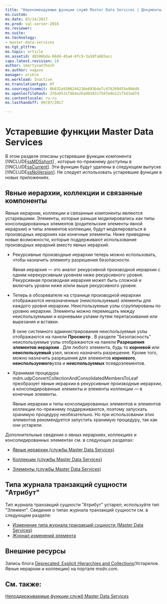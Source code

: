 ```yaml
---
title: "Нерекомендуемые функции служб Master Data Services | Документы Майкрософт"
ms.custom: 
ms.date: 03/14/2017
ms.prod: sql-server-2016
ms.reviewer: 
ms.suite: 
ms.technology:
- master-data-services
ms.tgt_pltfrm: 
ms.topic: article
ms.assetid: d8506bda-66dd-45a4-bfc9-3a10fa665acc
caps.latest.revision: 18
author: smartysanthosh
ms.author: nagavo
manager: erikre
ms.workload: Inactive
ms.translationtype: HT
ms.sourcegitcommit: 0b832a9306244210e693bde7c476269455e9b6d8
ms.openlocfilehash: 37ba9531f4b4a2ba9b5831f5d7e8e121f5d3ad7d
ms.contentlocale: ru-ru
ms.lasthandoff: 09/07/2017

---
```

# <a name="deprecated-master-data-services-features"></a>Устаревшие функции Master Data Services
  В этом разделе описаны устаревшие функции компонента [!INCLUDE[ssMDSshort](../includes/ssmdsshort-md.md)] , которые по-прежнему доступны в [!INCLUDE[ssCurrent](../includes/sscurrent-md.md)]. Эти функции будут удалены в следующем выпуске [!INCLUDE[ssNoVersion](../includes/ssnoversion-md.md)]. Не следует использовать устаревшие функции в новых приложениях.  
  
## <a name="explicit-hierarchies-collections-and-related-components"></a>Явные иерархии, коллекции и связанные компоненты  
 Явные иерархии, коллекции и связанные компоненты являются устаревшими. Элементы, которые раньше моделировались как типы консолидированных элементов (родительские элементы явной иерархии) и типы элементов коллекции, будут моделироваться в производных иерархиях как конечные элементы. Ниже приведены новые возможности, которые поддерживают использование производных иерархий вместо явных иерархий.  
  
-   Рекурсивные производные иерархии теперь можно использовать, чтобы назначить элементу разрешения безопасности.  
  
     Явная иерархия — это аналог рекурсивной производной иерархии с одним нерекурсивным уровнем ниже рекурсивного уровня. Рекурсивная производная иерархия может быть сложной и включать уровни ниже и/или выше рекурсивного уровня.  
  
-   Теперь в обозревателе на странице производной иерархии отображаются неназначенные (неиспользуемые) элементы для каждого уровня иерархии. Неиспользуемые узлы сгруппированы по уровню иерархии. Элементы можно перемещать между неиспользуемыми и корневыми узлами путем перетаскивания или вырезания и вставки.  
  
     В окне системного администрирования неиспользуемые узлы отображаются на панели **Просмотр** . В разделе "Безопасность" неиспользуемые узлы отображаются на панели **Разрешения элементов иерархии** . Для любого элемента, будь то **корневой** или **неиспользуемый** узел, можно назначить разрешение. Кроме того, можно назначить разрешения для элементов **корневого**, **неиспользуемого**узла и **неиспользуемых** псевдоэлементов.  
  
-   Хранимая процедура mdm.udpConvertCollectionAndConsolidatedMembersToLeaf преобразует явные иерархии в рекурсивные производные иерархии, а консолидированные элементы и элементы коллекции — в конечные элементы.  
  
     Явные иерархии и типы консолидированных элементов и элементов коллекции по-прежнему поддерживаются, поэтому запускать хранимую процедуру необязательно. Но при использовании этих элементов рекомендуется запустить хранимую процедуру, так как они устарели.  
  
 Дополнительные сведения о явных иерархиях, коллекциях и консолидированных элементах см. в следующих разделах:  
  
-   [Явные иерархии (службы Master Data Services)](../master-data-services/explicit-hierarchies-master-data-services.md)  
  
-   [Коллекции (службы Master Data Services)](../master-data-services/collections-master-data-services.md)  
  
-   [Элементы (службы Master Data Services)](../master-data-services/members-master-data-services.md)  
  
## <a name="attribute-entity-transaction-log-type"></a>Типа журнала транзакций сущности "Атрибут"  
Тип журнала транзакций сущности "Атрибут" устарел; используйте тип "Элемент". Сведения о типах журнала транзакций сущности см. в следующем разделе:
* [Изменение типа журнала транзакций сущности (Master Data Services)](../master-data-services/change-the-entity-transaction-log-type-master-data-services.md)
* [Журнал изменений элемента](../master-data-services/member-revision-history-master-data-services.md)
  
## <a name="external-resources"></a>Внешние ресурсы  
 Запись блога [Deprecated: Explicit Hierarchies and Collections](http://go.microsoft.com/fwlink/p/?LinkId=615373)(Устарелое. Явные иерархии и коллекции) на портале msdn.com.  
  
## <a name="see-also"></a>См. также:  
 [Неподдерживаемые функции служб Master Data Services](../master-data-services/discontinued-master-data-services-features.md)  
  
  


